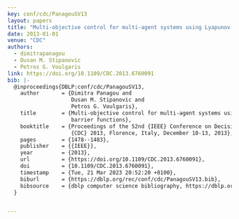 ```yaml
---
key: conf/cdc/PanagouSV13
layout: papers
title: "Multi-objective control for multi-agent systems using Lyapunov-like barrier functions."
date: 2013-01-01
venue: "CDC"
authors:
  - dimitrapanagou
  - Dusan M. Stipanovic
  - Petros G. Voulgaris
link: https://doi.org/10.1109/CDC.2013.6760091
bib: |-
  @inproceedings{DBLP:conf/cdc/PanagouSV13,
    author       = {Dimitra Panagou and
                    Dusan M. Stipanovic and
                    Petros G. Voulgaris},
    title        = {Multi-objective control for multi-agent systems using Lyapunov-like
                    barrier functions},
    booktitle    = {Proceedings of the 52nd {IEEE} Conference on Decision and Control,
                    {CDC} 2013, Florence, Italy, December 10-13, 2013},
    pages        = {1478--1483},
    publisher    = {{IEEE}},
    year         = {2013},
    url          = {https://doi.org/10.1109/CDC.2013.6760091},
    doi          = {10.1109/CDC.2013.6760091},
    timestamp    = {Tue, 21 Mar 2023 20:52:20 +0100},
    biburl       = {https://dblp.org/rec/conf/cdc/PanagouSV13.bib},
    bibsource    = {dblp computer science bibliography, https://dblp.org}
  }


---
```

